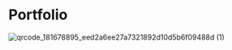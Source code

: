 # Portfolio
![qrcode_181678895_eed2a6ee27a7321892d10d5b6f09488d (1)](https://github.com/user-attachments/assets/a93af1b2-2504-4332-9ac0-25c5123d7ca8)
